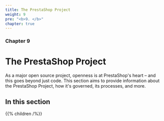 ```yaml
---
title: The PrestaShop Project
weight: 9
pre: "<b>9. </b>"
chapter: true
---
```


### Chapter 9

# The PrestaShop Project

As a major open source project, openness is at PrestaShop's heart – and this goes beyond just code. This section aims to provide information about  the PrestaShop Project, how it's governed, its processes, and more. 

## In this section

{{% children /%}}

